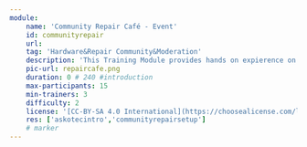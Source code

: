```yaml
---
module:
    name: 'Community Repair Café - Event'
    id: communityrepair
    url: 
    tag: 'Hardware&Repair Community&Moderation'
    description: 'This Training Module provides hands on expierence on how to help your community repair broken devices and exchange knowledge. You will need Experts3'
    pic-url: repaircafe.png
    duration: 0 # 240 #introduction
    max-participants: 15
    min-trainers: 3
    difficulty: 2
    license: '[CC-BY-SA 4.0 International](https://choosealicense.com/licenses/cc-by-sa-4.0/)'
    res: ['askotecintro','communityrepairsetup']
    # marker
---  
```

